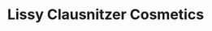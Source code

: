 ---
title: "Lissy Clausnitzer Cosmetics"
url: /tostedt/lissy-clausnitzer-cosmetics/
shop: Kosmetik
---